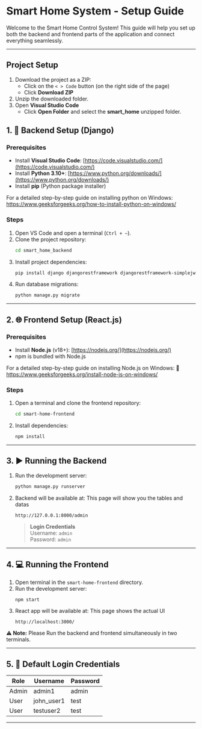 
# Smart Home System - Setup Guide

Welcome to the Smart Home Control System! This guide will help you set up both the backend and frontend parts of the application and connect everything seamlessly.

---

## Project Setup

1. Download the project as a ZIP:
   - Click on the `< > Code` button (on the right side of the page)
   - Click **Download ZIP**
2. Unzip the downloaded folder.
3. Open **Visual Studio Code**
   - Click **Open Folder** and select the **smart_home** unzipped folder.

## 1. 🔧 Backend Setup (Django)

### Prerequisites

- Install **Visual Studio Code**: [https://code.visualstudio.com/](https://code.visualstudio.com/)
- Install **Python 3.10+**: [https://www.python.org/downloads/](https://www.python.org/downloads/)
- Install **pip** (Python package installer)

For a detailed step-by-step guide on installing python on Windows: https://www.geeksforgeeks.org/how-to-install-python-on-windows/

### Steps

1. Open VS Code and open a terminal (`Ctrl + ~`).
2. Clone the project repository:
   ```bash
   cd smart_home_backend
   ```
3. Install project dependencies:
   ```bash
   pip install django djangorestframework djangorestframework-simplejwt corsheaders
   ```
4. Run database migrations:
   ```bash
   python manage.py migrate
   ```

---

## 2. 🌐 Frontend Setup (React.js)

### Prerequisites

- Install **Node.js** (v18+): [https://nodejs.org/](https://nodejs.org/)
- npm is bundled with Node.js

For a detailed step-by-step guide on installing Node.js on Windows: 📘 https://www.geeksforgeeks.org/install-node-js-on-windows/

### Steps

1. Open a terminal and clone the frontend repository:
   ```bash
   cd smart-home-frontend
   ```
2. Install dependencies:
   ```bash
   npm install
   ```

---

## 3. ▶️ Running the Backend

1. Run the development server:
   ```bash
   python manage.py runserver
   ```
2. Backend will be available at: This page will show you the tables and datas
   ```
   http://127.0.0.1:8000/admin
   ```

   > **Login Credentials**  
   > Username: `admin`  
   > Password: `admin`

---

## 4. 💻 Running the Frontend

1. Open terminal in the `smart-home-frontend` directory.
2. Run the development server:
   ```bash
   npm start
   ```
3. React app will be available at: This page shows the actual UI
   ```
   http://localhost:3000/
   ```
**⚠️ Note:** Please Run the backend and frontend simultaneously in two terminals.

---

## 5. 🔐 Default Login Credentials

| Role    | Username   | Password   |
|---------|------------|------------|
| Admin   | admin1      | admin   |
| User    | john_user1  | test    |
| User    | testuser2  | test    |

---

